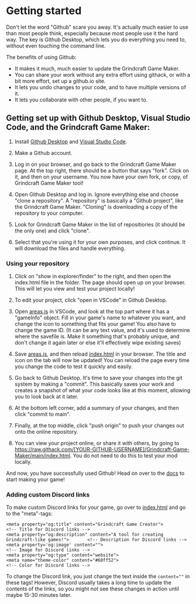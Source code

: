 # Getting started

Don't let the word "Github" scare you away. It's actually much easier to use than most people think, especially because most people use it the hard way. The key is Github Desktop, which lets you do everything you need to, without even touching the command line.

The benefits of using Github:

 - It makes it much, much easier to update the Grindcraft Game Maker.
 - You can share your work without any extra effort using githack, or with a bit more effort, set up a github.io site.
 - It lets you undo changes to your code, and to have multiple versions of it.
 - It lets you collaborate with other people, if you want to.

## Getting set up with Github Desktop, Visual Studio Code, and the Grindcraft Game Maker:

1. Install [Github Desktop](https://desktop.github.com/) and [Visual Studio Code](https://code.visualstudio.com/).

2. Make a Github account.

3. Log in on your browser, and go back to the Grindcraft Game Maker page. At the top right, there should be a button that says "fork". Click on it, and then on your username. You now have your own fork, or copy, of Grindcraft Game Maker tool!

4. Open Github Desktop and log in. Ignore everything else and choose "clone a repository". A "repository" is basically a "Github project", like the Grindcraft Game Maker. "Cloning" is downloading a copy of the repository to your computer.

5. Look for Grindcraft Game Maker in the list of repositiories (it should be the only one) and click "clone".

6. Select that you're using it for your own purposes, and click continue. It will download the files and handle everything.

### Using your repository

1. Click on "show in explorer/finder" to the right, and then open the index.html file in the folder. The page should open up on your browser. This will let you view and test your project locally!

2. To edit your project, click "open in VSCode" in Github Desktop.

3. Open [areas.js](/js/areas.js) in VSCode, and look at the top part where it has a "gameInfo" object. Fill in your game's name to whatever you want, and change the icon to something that fits your game! You also have to change the game ID. (It can be any text value, and it's used to determine where the savefile is. Make it something that's probably unique, and don't change it again later or else it'll effectively wipe existing saves)

4. Save [areas.js](/js/areas.js), and then reload [index.html](/index.html) in your browser. The title and icon on the tab will now be updated! You can reload the page every time you change the code to test it quickly and easily.

5. Go back to Github Desktop. It's time to save your changes into the git system by making a "commit". This basically saves your work and creates a snapshot of what your code looks like at this moment, allowing you to look back at it later.

6. At the bottom left corner, add a summary of your changes, and then click "commit to main".

7. Finally, at the top middle, click "push origin" to push your changes out onto the online repository.

8. You can view your project online, or share it with others, by going to https://raw.githack.com/[YOUR-GITHUB-USERNAME]/Grindcraft-Game-Maker/main/index.html. You do not need to do this to test your mod locally.

And now, you have successfully used Github! Head on over to the [docs](overview.md) to start making your game!

### Adding custom Discord links

To make custom Discord links for your game, go over to [index.html](/index.html) and go to the "meta"-tags:

```
<meta property="og:title" content="Grindcraft Game Creator">                                <!-- Title for Discord links -->
<meta property="og:description" content="A tool for creating Grindcraft-like games!">       <!-- Description for Discord links -->
<meta property='og:image' content="">                                                       <!-- Image for Discord links -->
<meta property="og:type" content="website">
<meta name="theme-color" content="#60ff52">                                                 <!-- Color for Discord links -->
```

To change the Discord link, you just change the text inside the `content=""` in these tags!
However, Discord usually takes a long time to update the contents of the links, so you might not see these changes in action until maybe 15-30 minutes later.